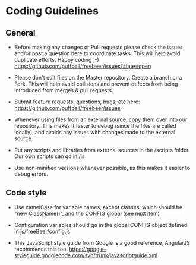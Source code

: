 Coding Guidelines
========

General
-------------

* Before making any changes or Pull requests please check the issues and/or post a question here to coordinate tasks. This will help avoid duplicate efforts. Happy coding :-)
https://github.com/puffball/freebeer/issues?state=open

* Please don't edit files on the Master repository. Create a branch or a Fork. This will help avoid collisions and prevent defects from being introduced from merges & pull requests.

* Submit feature requests, questions, bugs, etc here:
https://github.com/puffball/freebeer/issues

* Whenever using files from an external source, copy them over into our repository. This makes it faster to debug (since the files are called locally), and avoids any issues with changes made to the external source.

* Put any scripts and libraries from external sources in the /scripts folder. Our own scripts can go in /js

* Use non-minified versions whenever possible, as this makes it easier to debug errors.

Code style
-------------
* Use camelCase for variable names, except classes, which should be "new ClassName()", and the CONFIG global (see next item)

* Configuration variables should go in the global CONFIG object defined in js/freeBeer/config.js

* This JavaScript style guide from Google is a good reference, AngularJS recommends this too:
https://google-styleguide.googlecode.com/svn/trunk/javascriptguide.xml



